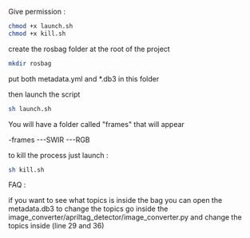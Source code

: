 Give permission :
```bash
chmod +x launch.sh
chmod +x kill.sh
```
create the rosbag folder at the root of the project
```bash
mkdir rosbag
```
put both metadata.yml and *.db3 in this folder

then launch the script
```bash
sh launch.sh
```
You will have a folder called "frames" that will appear

-frames
---SWIR
---RGB

to kill the process just launch :
```bash
sh kill.sh
```


FAQ :

if you want to see what topics is inside the bag you can open the metadata.db3
to change the topics go inside the image_converter/apriltag_detector/image_converter.py
and change the topics inside (line 29 and 36)